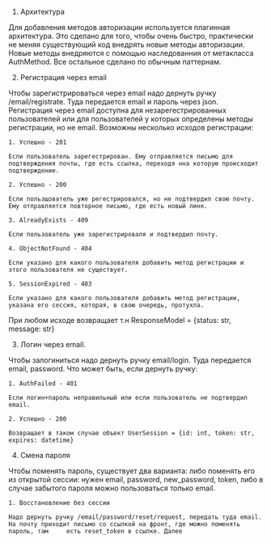 1. Архитектура 

Для добавления методов авторизации используется плагинная архитектура. Это сделано для того, чтобы очень быстро, практически не меняя существующий код внедрять новые методы авторизации. Новые методы внедряются с помощью наследованния от метакласса AuthMethod. Все остальное сделано по обычным паттернам.

2. Регистрация через email

Чтобы зарегистрироваться через email надо дернуть ручку /email/registrate. Туда передается email и пароль через json. Регистрация через email доступна для незарегестрированных пользователей или для пользователей у которых определены методы регистрации, но не email. Возможны несколько исходов регистрации:

    1. Успешно - 201

    Если пользователь зарегестрирован. Ему отправляется письмо для подтверждения почты, где есть ссылка, переходя нна которую происходит подтверждение.

    2. Успешно - 200
  
    Если пользщователь уже регестрировался, но не подтвердил свою почту. Ему отправляется повторное письмо, где есть новый линк. 

    3. AlreadyExists - 409

    Если пользователь уже зарегистрироваля и подтвердил почту.

    4. ObjectNotFound - 404

    Если указано для какого пользователя добавить метод регистрации и этого пользователя не существует.

    5. SessionExpired - 403

    Если указано для какого пользователя добавить метод регистрации, указана его сессия, которая, в свою очередь, протухла.

При любом исходе возвращает т.н ResponseModel = {status: str, message: str}

3. Логин через email. 

Чтобы залогиниться надо дернуть ручку email/login. Туда передается email, password. Что может быть, если дернуть ручку:

    1. AuthFailed - 401

    Если логин+пароль неправильный или если пользователь не подтвердил email.

    2. Успешно - 200

    Возвращает в таком случае объект UserSession = {id: int, token: str, expires: datetime}

4. Смена пароля

Чтобы поменять пароль, существует два варианта: либо поменять его из открытой сессии: нужен email, password, new_password, token, либо в случае забытого пароля можно пользоваться только email.

    1. Восстановление без сессии

    Надо дернуть ручку /email/password/reset/request, передать туда email. На почту приходит письмо со ссылкой на фронт, где можно поменять пароль, там     есть reset_token в ссылке. Далее 

